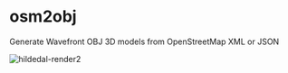 # osm2obj
Generate Wavefront OBJ 3D models from OpenStreetMap XML or JSON

![hildedal-render2](https://cloud.githubusercontent.com/assets/1246614/10263182/f84711d4-69e3-11e5-95d7-337838244cfc.jpg)
